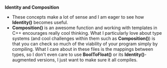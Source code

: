 **Identity and Composition**

- These concepts make a lot of sense and I am eager to see how **Identity()** becomes useful.
- **Composition()** is an awesome function and working with templates in C++ encourages really cool thinking. What I particularly love about type systems (and cool challenges within them such as **Composition()**) is that you can check so much of the viability of your program simply by compiling. What I care about in these files is the mappings between types, so I don't even care to use **BoolToFloat()** or its **Identity()**-augmented versions, I just want to make sure it all compiles. 